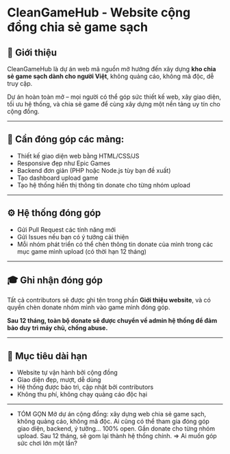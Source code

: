 # CleanGameHub - Website cộng đồng chia sẻ game sạch

## 📌 Giới thiệu

CleanGameHub là dự án web mã nguồn mở hướng đến xây dựng **kho chia sẻ game sạch dành cho người Việt**, không quảng cáo, không mã độc, dễ truy cập.

Dự án hoàn toàn mở – mọi người có thể góp sức thiết kế web, xây giao diện, tối ưu hệ thống, và chia sẻ game để cùng xây dựng một nền tảng uy tín cho cộng đồng.

---

## 🧩 Cần đóng góp các mảng:

- Thiết kế giao diện web bằng HTML/CSS/JS
- Responsive đẹp như Epic Games
- Backend đơn giản (PHP hoặc Node.js tùy bạn đề xuất)
- Tạo dashboard upload game
- Tạo hệ thống hiển thị thông tin donate cho từng nhóm upload

---

## ⚙️ Hệ thống đóng góp

- Gửi Pull Request các tính năng mới
- Gửi Issues nếu bạn có ý tưởng cải thiện
- Mỗi nhóm phát triển có thể chèn thông tin donate của mình trong các mục game mình upload (có thời hạn 12 tháng)

---

## 🎓 Ghi nhận đóng góp

Tất cả contributors sẽ được ghi tên trong phần **Giới thiệu website**, và có quyền chèn donate nhóm mình vào game mình đóng góp.

**Sau 12 tháng, toàn bộ donate sẽ được chuyển về admin hệ thống để đảm bảo duy trì máy chủ, chống abuse.**

---

## 💼 Mục tiêu dài hạn

- Website tự vận hành bởi cộng đồng
- Giao diện đẹp, mượt, dễ dùng
- Hệ thống được bảo trì, cập nhật bởi contributors
- Không thu phí, không chạy quảng cáo độc hại

---
- TÓM GỌN
Mở dự án cộng đồng: xây dựng web chia sẻ game sạch, không quảng cáo, không mã độc.
Ai cũng có thể tham gia đóng góp giao diện, backend, ý tưởng...
100% open. Gắn donate cho từng nhóm upload.
Sau 12 tháng, sẽ gom lại thành hệ thống chính.
=> Ai muốn góp sức chơi lớn một lần?
